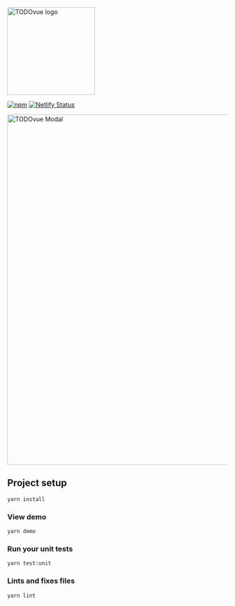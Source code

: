 <img width="200" src="https://firebasestorage.googleapis.com/v0/b/todovue-blog.appspot.com/o/logo.png?alt=media&token=d8eb592f-e4a9-4b02-8aff-62d337745f41" alt="TODOvue logo">

[![npm](https://img.shields.io/npm/v/todovue-modal.svg)](https://www.npmjs.com/package/todovue-modal) [![Netlify Status](https://api.netlify.com/api/v1/badges/c6992bf1-ed06-4d9b-8b77-752254880951/deploy-status)](https://app.netlify.com/sites/todovue-search/deploys)

<img width="800" src="https://firebasestorage.googleapis.com/v0/b/todovue-blog.appspot.com/o/imagesGit%2Ftodovue-modal.png?alt=media&token=91bf220f-5eee-4cd4-9983-5da611dd8080" alt="TODOvue Modal">

## Project setup
```
yarn install
```

### View demo
```
yarn demo
```

### Run your unit tests
```
yarn test:unit
```

### Lints and fixes files
```
yarn lint
```
